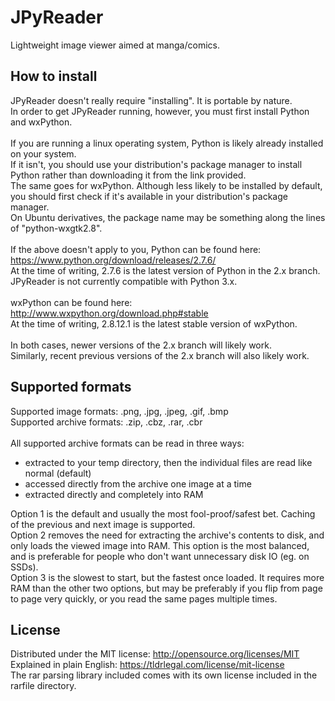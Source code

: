 JPyReader
=========

Lightweight image viewer aimed at manga/comics.<br>

<h2>How to install</h2>

JPyReader doesn't really require "installing". It is portable by nature.<br>
In order to get JPyReader running, however, you must first install Python and wxPython.<br>
<br>
If you are running a linux operating system, Python is likely already installed on your system.<br>
If it isn't, you should use your distribution's package manager to install Python rather than downloading it from the link provided.<br>
The same goes for wxPython. Although less likely to be installed by default, you should first check if it's available in your distribution's package manager.<br>On Ubuntu derivatives, the package name may be something along the lines of "python-wxgtk2.8".<br>
<br>
If the above doesn't apply to you, Python can be found here: https://www.python.org/download/releases/2.7.6/ <br>
At the time of writing, 2.7.6 is the latest version of Python in the 2.x branch.<br>
JPyReader is not currently compatible with Python 3.x.<br>
<br>
wxPython can be found here: http://www.wxpython.org/download.php#stable<br>
At the time of writing, 2.8.12.1 is the latest stable version of wxPython.<br>
<br>
In both cases, newer versions of the 2.x branch will likely work.<br>
Similarly, recent previous versions of the 2.x branch will also likely work.

<h2>Supported formats</h2>

Supported image formats: .png, .jpg, .jpeg, .gif, .bmp<br>
Supported archive formats: .zip, .cbz, .rar, .cbr<br>
<br>
All supported archive formats can be read in three ways:
<ul>
<li>extracted to your temp directory, then the individual files are read like normal (default)</li>
<li>accessed directly from the archive one image at a time</li>
<li>extracted directly and completely into RAM</li>
</ul>
Option 1 is the default and usually the most fool-proof/safest bet. Caching of the previous and next image is supported.<br>
Option 2 removes the need for extracting the archive's contents to disk, and only loads the viewed image into RAM. This option is the most balanced, and is preferable for people who don't want unnecessary disk IO (eg. on SSDs).<br>
Option 3 is the slowest to start, but the fastest once loaded. It requires more RAM than the other two options, but may be preferably if you flip from page to page very quickly, or you read the same pages multiple times.<br>

<h2>License</h2>

Distributed under the MIT license: http://opensource.org/licenses/MIT<br>
Explained in plain English: https://tldrlegal.com/license/mit-license<br>
The rar parsing library included comes with its own license included in the rarfile directory.<br>
